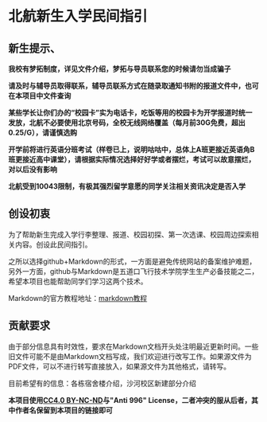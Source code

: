 # 北航新生入学民间指引

## 新生提示、
**我校有梦拓制度，详见文件介绍，梦拓与导员联系您的时候请勿当成骗子**

**请及时与辅导员取得联系，辅导员联系方式在随录取通知书附的报道文件中，也可在本项目中文件查询**

**某些学长让你们办的“校园卡”实为电话卡，吃饭等用的校园卡为开学报道时统一发放，北航不必要使用北京号码，全校无线网络覆盖（每月前30G免费，超出0.25/G），请谨慎选购**

**开学前将进行英语分班考试（样卷已上，说明咕咕中，总体上A班更接近英语角B班更接近高中课堂），请根据实际情况选择好好学或者摆烂，考试可以故意摆烂，对以后没有影响**

**北航受到10043限制，有极其强烈留学意愿的同学关注相关资讯决定是否入学**

## 创设初衷

为了帮助新生完成入学行李整理、报道、校园初探、第一次选课、校园周边探索相关内容。创设此民间指引。

之所以选择github+Markdown的形式，一方面是避免传统网站的备案维护难题，另外一方面，github与Markdown是五道口飞行技术学院学生生产必备技能之二，希望本项目也能帮助同学们学习这两个技术。

Markdown的官方教程地址：[markdown教程](https://markdown.com.cn/)

## 贡献要求

由于部分信息具有时效性，要求在Markdown文档开头处注明最近更新时间。一些旧文件可能不是由Markdown文档写成，我们欢迎进行改写工作。如果源文件为PDF文件，可以不进行转写直接放入，如果源文件为其他格式，请转写。

目前希望有的信息：各栋宿舍楼介绍，沙河校区新建部分介绍

**本项目使用[CC4.0 BY-NC-ND](https://creativecommons.org/licenses/by-nc-nd/4.0/)与"Anti 996" License，二者冲突的服从后者，其中作者名保留到本项目的链接即可**
